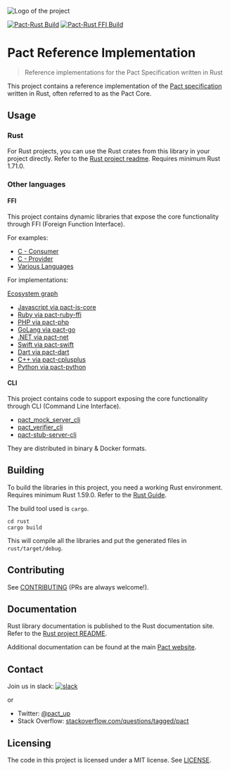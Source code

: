 ![Logo of the project](https://raw.githubusercontent.com/pact-foundation/pact-reference/master/images/logo.svg)

[![Pact-Rust Build](https://github.com/pact-foundation/pact-reference/workflows/Pact-Rust%20Build/badge.svg)](https://github.com/pact-foundation/pact-reference/actions?query=workflow%3A%22Pact-Rust+Build%22)
[![Pact-Rust FFI Build](https://github.com/pact-foundation/pact-reference/actions/workflows/build-ffi.yml/badge.svg)](https://github.com/pact-foundation/pact-reference/actions/workflows/build-ffi.yml)

# Pact Reference Implementation

> Reference implementations for the Pact Specification written in Rust

This project contains a reference implementation of the [Pact specification](https://github.com/pact-foundation/pact-specification)
written in Rust, often referred to as the Pact Core.

## Usage

### Rust

For Rust projects, you can use the Rust crates from this library in your project directly. Refer to the [Rust project
readme](rust/README.md). Requires minimum Rust 1.71.0.

### Other languages

#### FFI

This project contains dynamic libraries that expose the core functionality through FFI (Foreign Function Interface).

For examples:

* [C - Consumer](c/consumer-verification)
* [C - Provider](c/provider-verification)
* [Various Languages](https://github.com/YOU54F/hello_ffi)

For implementations:

[Ecosystem graph](https://docs.pact.io/diagrams/ecosystem#rust-ffi-consumers-goldberg-machine)

* [Javascript via pact-js-core](https://github.com/pact-foundation/pact-js-core)
* [Ruby via pact-ruby-ffi](https://github.com/YOU54F/pact-ruby-ffi)
* [PHP via pact-php](https://github.com/pact-foundation/pact-php)
* [GoLang via pact-go](https://github.com/pact-foundation/pact-go)
* [.NET via pact-net](https://github.com/pact-foundation/pact-net)
* [Swift via pact-swift](https://github.com/surpher/PactSwift)
* [Dart via pact-dart](https://github.com/matthewshirley/pact_dart)
* [C++ via pact-cplusplus](https://github.com/pact-foundation/pact-cplusplus)
* [Python via pact-python](https://github.com/pact-foundation/pact-python)

#### CLI

This project contains code to support exposing the core functionality through CLI (Command Line Interface).

* [pact_mock_server_cli](https://github.com/pact-foundation/pact-core-mock-server/tree/main/pact_mock_server_cli)
* [pact_verifier_cli](https://github.com/pact-foundation/pact-reference/tree/master/rust/pact_verifier_cli)
* [pact-stub-server-cli](https://github.com/pact-foundation/pact-stub-server)

They are distributed in binary & Docker formats.

## Building

To build the libraries in this project, you need a working Rust environment.  Requires minimum Rust 1.59.0.
Refer to the [Rust Guide](https://www.rust-lang.org/learn/get-started).

The build tool used is `cargo`.

```shell
cd rust
cargo build
```

This will compile all the libraries and put the generated files in `rust/target/debug`.

## Contributing

See [CONTRIBUTING](CONTRIBUTING.md) (PRs are always welcome!).

## Documentation

Rust library documentation is published to the Rust documentation site. Refer to the [Rust project README](rust/README.md).

Additional documentation can be found at the main [Pact website](https://pact.io).

## Contact

Join us in slack: [![slack](https://slack.pact.io/badge.svg)](https://slack.pact.io)

or

- Twitter: [@pact_up](https://twitter.com/pact_up)
- Stack Overflow: [stackoverflow.com/questions/tagged/pact](https://stackoverflow.com/questions/tagged/pact)

## Licensing

The code in this project is licensed under a MIT license. See [LICENSE](LICENSE).

